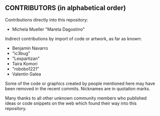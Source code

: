 ## CONTRIBUTORS (in alphabetical order)

Contributions directly into this repository:

  * Michela Mueller "Mareta Dagostino"

Indirect contributions by import of code or artwork, as far as known:

  * Benjamin Navarro
  * "ic3bug"
  * "Lexpartizan"
  * Taira Komori
  * "robobo1221"
  * Valentin Galea

Some of the code or graphics created by people mentioned here may have
been removed in the recent commits. Nicknames are in quotation marks.

Many thanks to all other unknown community members who published ideas
or code snippets on the web which found their way into this repository.
